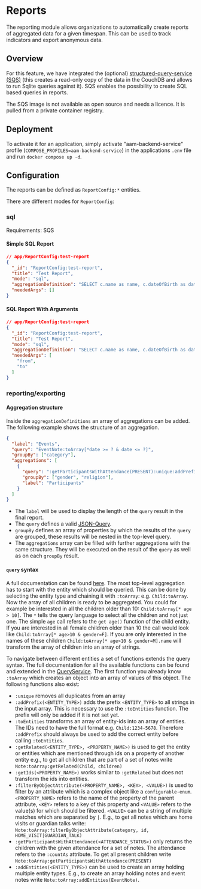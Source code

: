 # Reports

The reporting module allows organizations to automatically create reports of aggregated data for a given timespan.
This can be used to track indicators and export anonymous data.

## Overview

For this feature, we have integrated the (optional) [structured-query-service (SQS)](https://neighbourhood.ie/products-and-services/structured-query-server)
(this creates a read-only copy of the data in the CouchDB and allows to run Sqlite queries against it).
SQS enables the possibility to create SQL based queries in reports.

The SQS image is not available as open source and needs a licence. It is pulled from a private container registry.

## Deployment

To activate it for an application, simply activate "aam-backend-service" profile (`COMPOSE_PROFILES=aam-backend-service`) in the applications `.env` file and run `docker compose up -d`.

## Configuration

The reports can be defined as `ReportConfig:*` entities.

There are different modes for `ReportConfig`:

### sql
Requirements: SQS

#### Simple SQL Report

```json
// app/ReportConfig:test-report
{
  "_id": "ReportConfig:test-report",
  "title": "Test Report",
  "mode": "sql",
  "aggregationDefinition": "SELECT c.name as name, c.dateOfBirth as dateOfBirth FROM Child c",
  "neededArgs": []
}
```


#### SQL Report With Arguments

```json
// app/ReportConfig:test-report
{
  "_id": "ReportConfig:test-report",
  "title": "Test Report",
  "mode": "sql",
  "aggregationDefinition": "SELECT c.name as name, c.dateOfBirth as dateOfBirth FROM Child c WHERE created_at BETWEEN ? AND ?",
  "neededArgs": [
    "from",
    "to"
  ]
}
```

### reporting/exporting

#### Aggregation structure

Inside the `aggregationDefinitions` an array of aggregations can be added.
The following example shows the structure of an aggregation.

```json
{
  "label": "Events",
  "query": "EventNote:toArray[*date >= ? & date <= ?]",
  "groupBy": ["category"],
  "aggregations": [
    {
      "query": ":getParticipantsWithAttendance(PRESENT):unique:addPrefix(Child):toEntities",
      "groupBy": ["gender", "religion"],
      "label": "Participants"
    }
  ]
}
```

- The `label` will be used to display the length of the `query` result in the final report.
- The `query` defines a valid [JSON-Query](https://github.com/auditassistant/json-query#queries).
- `groupBy` defines an array of properties by which the results of the `query` are grouped,
  these results will be nested in the top-level query.
- The `aggregations` array can be filled with further aggregations with the same structure.
  They will be executed on the result of the `query` as well as on each `groupBy` result.

#### `query` syntax

A full documentation can be found [here](https://github.com/auditassistant/json-query#queries).
The most top-level aggregation has to start with the entity which should be queried.
This can be done by selecting the entity type and chaining it with `:toArray`: e.g. `Child:toArray`.
Now the array of all children is ready to be aggregated.
You could for example be interested in all the children older than 10: `Child:toArray[* age > 10]`.
The `*` tells the query language to select all the children and not just one.
The simple `age` call refers to the `get age()` function of the child entity.
If you are interested in all female children older than 10 the call would look like `Child:toArray[* age>10 & gender=F]`.
If you are only interested in the names of these children `Child:toArray[* age>10 & gender=M].name` will transform the
array of children into an array of strings.

To navigate between different entities a set of functions extends the query syntax.
The full documentation for all the available functions can be found and extended in the
[QueryService](../../injectables/QueryService.html).
The first function you already know `:toArray` which creates an object into an array of values of this object.
The following functions also exist:

- `:unique` removes all duplicates from an array
- `:addPrefix(<ENTITY_TYPE>)` adds the prefix `<ENTITY_TYPE>` to all strings in the input array.
  This is necessary to use the `:toEntities` function.
  The prefix will only be added if it is not set yet.
- `:toEntities` transforms an array of entity-ids into an array of entities.
  The IDs need to have the full format e.g. `Child:1234-5678`.
  Therefore `:addPrefix` should always be used to add the correct entity before calling `:toEntities`.
- `:getRelated(<ENTITY_TYPE>, <PROPERTY_NAME>)` is used to get the entity or entities which are mentioned through ids
  on a property of another entity e.g., to get all children that are part of a set of notes write `Note:toArray:getRelated(Child, children)`
- `:getIds(<PROPERTY_NAME>)` works similar to `:getRelated` but does not transform the ids into entities.
- `:filterByObjectAttribute(<PROPERTY_NAME>, <KEY>, <VALUE>)` is used to filter by an attribute which is a complex
  object like a `configurable-enum`. `<PROPERTY_NAME>` refers to the name of the property of the parent attribute,
  `<KEY>` refers to a key of this property and `<VALUE>` refers to the value(s) for which should be filtered.
  `<VALUE>` can be a string of multiple matches which are separated by `|`.
  E.g., to get all notes which are home visits or guardian talks write:
  `Note:toArray:filterByObjectAttribute(category, id, HOME_VISIT|GUARDIAN_TALK)`
- `:getParticipantsWithAttendance(<ATTENDANCE_STATUS>)` only returns the children with the given attendance for a set
  of notes. The attendance refers to the `:countAs` attribute. To get all present children write
  `Note:toArray:getParticipantsWithAttendance(PRESENT)`
- `:addEntities(<ENTITY_TYPE>)` can be used to create an array holding multiple entity types.
  E.g., to create an array holding notes and event notes write `Note:toArray:addEntities(EventNote)`.
